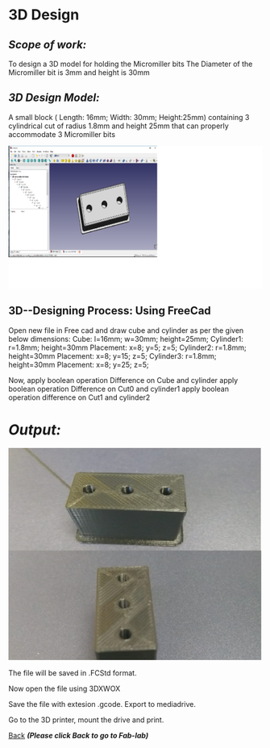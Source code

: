 # 3D  Design
## *Scope of work:* 
To design a 3D model for holding the Micromiller bits
The Diameter of the Micromiller bit is 3mm and height is 30mm

## *3D Design Model:*
A small block ( Length: 16mm; Width: 30mm; Height:25mm) containing 3 cylindrical cut of radius 1.8mm and height 25mm that can properly accommodate 3 Micromiller bits

![bit holder](/images/bit-holder.jpg)
## 3D--Designing Process: Using FreeCad
Open new file in Free cad and draw cube and cylinder as per the given below dimensions:
Cube: l=16mm; w=30mm; height=25mm;
Cylinder1: r=1.8mm; height=30mm
Placement: x=8; y=5; z=5;
Cylinder2: r=1.8mm; height=30mm
Placement: x=8; y=15; z=5;
Cylinder3: r=1.8mm; height=30mm
Placement: x=8; y=25; z=5;

Now, apply boolean operation Difference on Cube and cylinder
apply boolean operation Difference on Cut0 and cylinder1
apply boolean operation difference on Cut1 and cylinder2

# *Output:* #

![bit holder 3D print](/images/bit-holder-3d.jpg)

The file will be saved in .FCStd format.

Now open the file using 3DXWOX

Save the file with extesion .gcode. Export to mediadrive.

Go to the 3D printer, mount the drive and print.

[Back](/mdfiles/Fab-Lab.md)  ***(Please click  Back to go to Fab-lab)***

